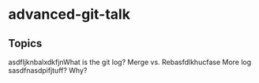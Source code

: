# advanced-git-talk

## Topics
asdfljknbalxdkfjnWhat is the git log?
Merge vs. Rebasfdlkhucfase
More log sasdfnasdpifjtuff? Why?


